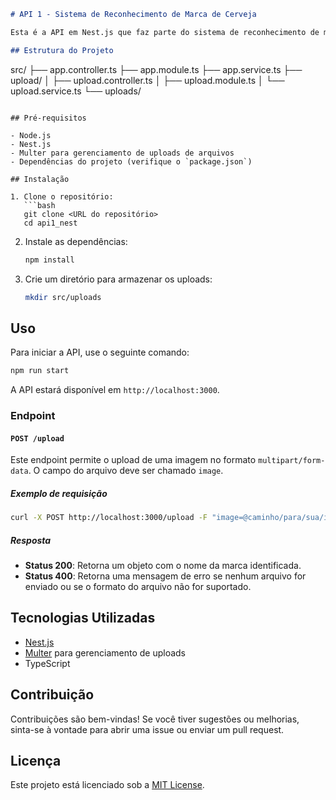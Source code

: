 ```markdown
# API 1 - Sistema de Reconhecimento de Marca de Cerveja

Esta é a API em Nest.js que faz parte do sistema de reconhecimento de marca de cerveja a partir de imagens de latas. Ela recebe as imagens enviadas pelo usuário, processa-as e se comunica com a API de OCR para identificar a marca da cerveja.

## Estrutura do Projeto

```
src/
├── app.controller.ts
├── app.module.ts
├── app.service.ts
├── upload/
│   ├── upload.controller.ts
│   ├── upload.module.ts
│   └── upload.service.ts
└── uploads/
```

## Pré-requisitos

- Node.js
- Nest.js
- Multer para gerenciamento de uploads de arquivos
- Dependências do projeto (verifique o `package.json`)

## Instalação

1. Clone o repositório:
   ```bash
   git clone <URL do repositório>
   cd api1_nest
   ```

2. Instale as dependências:
   ```bash
   npm install
   ```

3. Crie um diretório para armazenar os uploads:
   ```bash
   mkdir src/uploads
   ```

## Uso

Para iniciar a API, use o seguinte comando:

```bash
npm run start
```

A API estará disponível em `http://localhost:3000`.

### Endpoint

#### `POST /upload`

Este endpoint permite o upload de uma imagem no formato `multipart/form-data`. O campo do arquivo deve ser chamado `image`.

##### Exemplo de requisição

```bash
curl -X POST http://localhost:3000/upload -F "image=@caminho/para/sua/imagem.jpg"
```

##### Resposta

- **Status 200**: Retorna um objeto com o nome da marca identificada.
- **Status 400**: Retorna uma mensagem de erro se nenhum arquivo for enviado ou se o formato do arquivo não for suportado.

## Tecnologias Utilizadas

- [Nest.js](https://nestjs.com/)
- [Multer](https://github.com/expressjs/multer) para gerenciamento de uploads
- TypeScript

## Contribuição

Contribuições são bem-vindas! Se você tiver sugestões ou melhorias, sinta-se à vontade para abrir uma issue ou enviar um pull request.

## Licença

Este projeto está licenciado sob a [MIT License](LICENSE).
```
